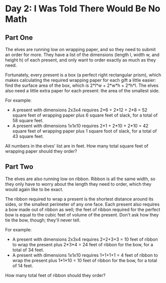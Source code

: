 # Day 2: I Was Told There Would Be No Math

## Part One
The elves are running low on wrapping paper, and so they need to submit an
order for more. They have a list of the dimensions (length l, width w, and
height h) of each present, and only want to order exactly as much as they need.

Fortunately, every present is a box (a perfect right rectangular prism), which
makes calculating the required wrapping paper for each gift a little easier:
find the surface area of the box, which is 2\*l\*w + 2\*w\*h + 2\*h\*l. The elves
also need a little extra paper for each present: the area of the smallest side.

For example:
- A present with dimensions 2x3x4 requires 2\*6 + 2\*12 + 2\*8 = 52 square feet of
  wrapping paper plus 6 square feet of slack, for a total of 58 square feet.
- A present with dimensions 1x1x10 requires 2\*1 + 2\*10 + 2\*10 = 42 square feet
  of wrapping paper plus 1 square foot of slack, for a total of 43 square feet.

All numbers in the elves' list are in feet. How many total square feet of
wrapping paper should they order?

## Part Two
The elves are also running low on ribbon. Ribbon is all the same width, so they
only have to worry about the length they need to order, which they would again
like to be exact.

The ribbon required to wrap a present is the shortest distance around its
sides, or the smallest perimeter of any one face. Each present also requires a
bow made out of ribbon as well; the feet of ribbon required for the perfect bow
is equal to the cubic feet of volume of the present. Don't ask how they tie the
bow, though; they'll never tell.

For example:
- A present with dimensions 2x3x4 requires 2+2+3+3 = 10 feet of ribbon to wrap
  the present plus 2\*3\*4 = 24 feet of ribbon for the bow, for a total of 34
  feet.
- A present with dimensions 1x1x10 requires 1+1+1+1 = 4 feet of ribbon to wrap
  the present plus 1\*1\*10 = 10 feet of ribbon for the bow, for a total of 14
  feet.

How many total feet of ribbon should they order?
